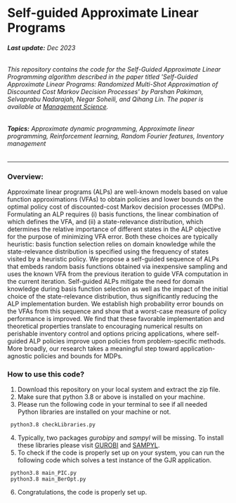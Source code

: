 # Self-guided Approximate Linear Programs
###### **Last update:** Dec 2023
###### This repository contains the code for the Self-Guided Approximate Linear Programming algorithm described in the paper titled 'Self-Guided Approximate Linear Programs: Randomized Multi-Shot Approximation of Discounted Cost Markov Decision Processes' by Parshan Pakiman, Selvaprabu Nadarajah, Negar Soheili, and Qihang Lin. The paper is available at [Management Science](https://ssrn.com/abstract=3512665).
###### **Topics:** Approximate dynamic programming, Approximate linear programming, Reinforcement learning, Random Fourier features, Inventory management
---

### Overview:
Approximate linear programs (ALPs) are well-known models based on value function approximations (VFAs) to obtain policies and lower bounds on the optimal policy cost of discounted-cost Markov decision processes (MDPs). Formulating an ALP requires (i) basis functions, the linear combination of which defines the VFA, and (ii) a state-relevance distribution, which determines the relative importance of different states in the ALP objective for the purpose of minimizing VFA error. Both these choices are typically heuristic: basis function selection relies on domain knowledge while the state-relevance distribution is specified using the frequency of states visited by a heuristic policy. We propose a self-guided sequence of ALPs that embeds random basis functions obtained via inexpensive sampling and uses the known VFA from the previous iteration to guide VFA computation in the current iteration. Self-guided ALPs mitigate the need for domain knowledge during basis function selection as well as the impact of the initial choice of the state-relevance distribution, thus significantly reducing the ALP implementation burden. We establish high probability error bounds on the VFAs from this sequence and show that a worst-case measure of policy performance is improved. We find that these favorable implementation and theoretical properties translate to encouraging numerical results on perishable inventory control and options pricing applications, where self-guided ALP policies improve upon policies from problem-specific methods. More broadly, our research takes a meaningful step toward application-agnostic policies and bounds for MDPs.

### **How to use this code?** 
 1. Download this repository on your local system and extract the zip file.
 2. Make sure that python 3.8 or above is installed on your machine.
 3. Please run the following code in your terminal to see if all needed Python libraries are installed on your machine or not.
 ```
  python3.8 checkLibraries.py 
 ```
 4. Typically, two packages *gurobipy* and *sampyl* will be missing. To install these libraries please visit [GUROBI](https://www.gurobi.com/gurobi-and-anaconda-for-windows/) and [SAMPYL](https://github.com/mcleonard/sampyl). 
 5. To check if the code is properly set up on your system, you can run the following code which solves a test instance of the GJR application.
 ```
  python3.8 main_PIC.py
  python3.8 main_BerOpt.py
 ```
 6. Congratulations, the code is properly set up. 

